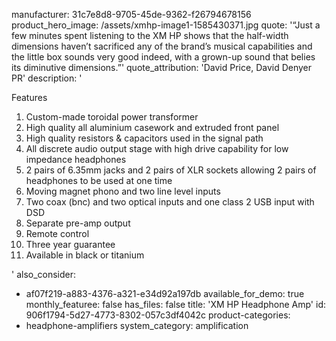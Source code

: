 manufacturer: 31c7e8d8-9705-45de-9362-f26794678156
product_hero_image: /assets/xmhp-image1-1585430371.jpg
quote: '“Just a few minutes spent listening to the XM HP shows that the half-width dimensions haven’t sacrificed any of the brand’s musical capabilities and the little box sounds very good indeed, with a grown-up sound that belies its diminutive dimensions.”'
quote_attribution: 'David Price, David Denyer PR'
description: '<p>Features</p><ol><li>Custom-made toroidal power transformer</li><li>High quality all aluminium casework and extruded front panel</li><li>High quality resistors &amp; capacitors used in the signal path</li><li>All discrete audio output stage with high drive capability for low impedance headphones</li><li>2 pairs of 6.35mm jacks and 2 pairs of XLR sockets allowing 2 pairs of headphones to be used at one time</li><li>Moving magnet phono and two line level inputs</li><li>Two coax (bnc) and two optical inputs and one class 2 USB input with DSD</li><li>Separate pre-amp output</li><li>Remote control</li><li>Three year guarantee</li><li>Available in black or titanium</li></ol>'
also_consider:
  - af07f219-a883-4376-a321-e34d92a197db
available_for_demo: true
monthly_featuree: false
has_files: false
title: 'XM HP Headphone Amp'
id: 906f1794-5d27-4773-8302-057c3df4042c
product-categories:
  - headphone-amplifiers
system_category: amplification
